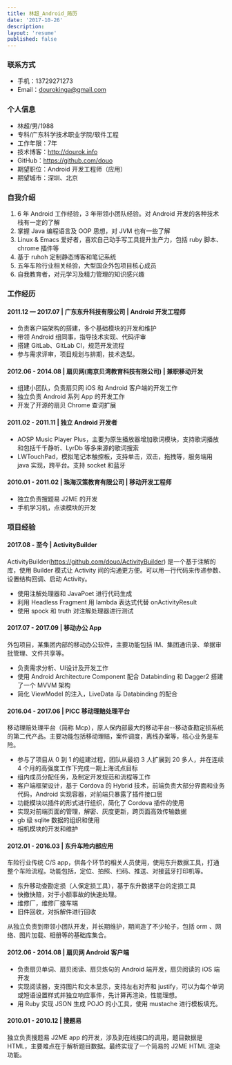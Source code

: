 ```yaml
---
title: 林超_Android_简历
date: '2017-10-26'
description:
layout: 'resume'
published: false
---
```


### 联系方式
- 手机：13729271273
- Email：dourokinga@gmail.com

### 个人信息
 - 林超/男/1988 
 - 专科/广东科学技术职业学院/软件工程
 - 工作年限：7年
 - 技术博客：http://dourok.info
 - GitHub：https://github.com/douo 
 - 期望职位：Android 开发工程师（应用）
 - 期望城市：深圳、北京

### 自我介绍
1. 6 年 Android 工作经验，3 年带领小团队经验。对 Android 开发的各种技术栈有一定的了解
2. 掌握 Java 编程语言及 OOP 思想，对 JVM 也有一些了解
3. Linux & Emacs 爱好者，喜欢自己动手写工具提升生产力，包括 ruby 脚本、 chrome 插件等
4. 基于 ruhoh 定制静态博客和笔记系统
5. 五年车险行业相关经验，大型国企外包项目核心成员
6. 自我教育者，对元学习及精力管理的知识感兴趣


### 工作经历
#### 2011.12 — 2017.07 | 广东东升科技有限公司 | Android 开发工程师
 - 负责客户端架构的搭建，多个基础模块的开发和维护
 - 带领 Android 组同事，指导技术实现、代码评审
 - 搭建 GitLab、GitLab CI，规范开发流程
 - 参与需求评审，项目规划与排期，技术选型。

#### 2012.06 - 2014.08 | 扇贝网(南京贝湾教育科技有限公司) | 兼职移动开发
 - 组建小团队，负责扇贝网 iOS 和 Android 客户端的开发工作
 - 独立负责 Android 系列 App 的开发工作
 - 开发了开源的扇贝 Chrome 查词扩展

#### 2011.02 - 2011.11 | 独立 Android 开发者
 - AOSP Music Player Plus，主要为原生播放器增加歌词模块，支持歌词播放和包括千千静听、LyrDb 等多来源的歌词搜索
 - LWTouchPad，模拟笔记本触控板，支持单击，双击，拖拽等，服务端用 java 实现，跨平台。支持 socket 和蓝牙

#### 2010.01 - 2011.02 | 珠海汉策教育有限公司 | 移动开发工程师
 - 独立负责搜题易 J2ME 的开发
 - 手机学习机，点读模块的开发

### 项目经验
#### 2017.08 - 至今 | ActivityBuilder

ActivityBuilder(https://github.com/douo/ActivityBuilder) 是一个基于注解的库，使用 Builder 模式让 Activity 间的沟通更方便。可以用一行代码来传递参数、设置结构回调、启动 Activity。

 - 使用注解处理器和 JavaPoet 进行代码生成
 - 利用 Headless Fragment 用 lambda 表达式代替 onActivityResult
 - 使用 spock 和 truth 对注解处理器进行测试

#### 2017.07 - 2017.09 | 移动办公 App
外包项目，某集团内部的移动办公软件，主要功能包括 IM、集团通讯录、单据审批管理、文件共享等。

 - 负责需求分析、UI设计及开发工作
 - 使用 Android Architecture Component 配合 Databinding 和 Dagger2 搭建了一个 MVVM 架构
 - 简化 ViewModel 的注入，LiveData 与 Databinding 的配合

#### 2016.04 - 2017.06 | PICC 移动理赔处理平台
移动理赔处理平台（简称 Mcp），原人保内部最大的移动平台--移动查勘定损系统的第二代产品。主要功能包括移动理赔，案件调度，离线办案等，核心业务是车险。

- 参与了项目从 0 到 1 的组建过程，团队从最初 3 人扩展到 20 多人，并在连续 4 个月的高强度工作下完成一期上海试点目标
- 组内成员分配任务，及制定开发规范和流程等工作
- 客户端框架设计，基于 Cordova 的 Hybrid 技术，前端负责大部分界面和业务代码，Android 实现容器，对前端只暴露了插件接口层
- 功能模块以插件的形式进行组织，简化了 Cordova 插件的使用
- 实现对前端页面的管理，解密、灰度更新，跨页面高效传输数据
- gb 级 sqlite 数据的组织和使用
- 相机模块的开发和维护

#### 2012.01 - 2016.03 | 东升车险内部应用
车险行业传统 C/S app，供各个环节的相关人员使用，使用东升数据工具，打通整个车险流程。功能包括，定位、拍照、扫码、推送、对接蓝牙打印机等。

 - 东升移动查勘定损（人保定损工具），基于东升数据平台的定损工具
 - 快撤快赔，对于小额事故的快速处理。
 - 维修厂，维修厂接车端
 - 旧件回收，对拆解件进行回收
 
从独立负责到带领小团队开发，并长期维护，期间造了不少轮子，包括 orm 、网络、图片加载、相册等的基础库集合。
 
#### 2012.06 - 2014.08 | 扇贝网 Android 客户端
 - 负责扇贝单词、扇贝阅读、扇贝炼句的 Android 端开发，扇贝阅读的 iOS 端开发
 - 实现阅读器，支持图片和文本显示，支持左右对齐和 justify，可以为每个单词或短语设置样式并独立响应事件，先计算再渲染，性能理想。
 - 用 Ruby 实现 JSON 生成 POJO 的小工具，使用 mustache 进行模板填充。

#### 2010.01 - 2010.12 | 搜题易
独立负责搜题易 J2ME app 的开发，涉及到在线接口的调用，题目数据是 HTML，主要难点在于解析题目数据。最终实现了一个简易的 J2ME HTML 渲染功能。
